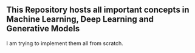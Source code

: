## This Repository hosts all important concepts in Machine Learning, Deep Learning and Generative Models
I am trying to implement them all from scratch.
